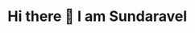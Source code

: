 # Hi there 👋 I am Sundaravel

<!--
**Velsundar/Velsundar** is a ✨ _special_ ✨ repository because its `README.md` (this file) appears on your GitHub profile.
-->


